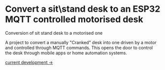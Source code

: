 # Convert a sit\stand desk to an ESP32 MQTT controlled motorised desk
Conversion of sit stand desk to a motorised one

A project to convert a manually "Cranked" desk into one driven by a motor and controlled through MQTT commands. This opens the door to control the desk through mobile apps or home automation systems.



[current development  ->](https://github.com/dumanadam/esp32_sit_stand_desk_conversion/tree/percBranch)

